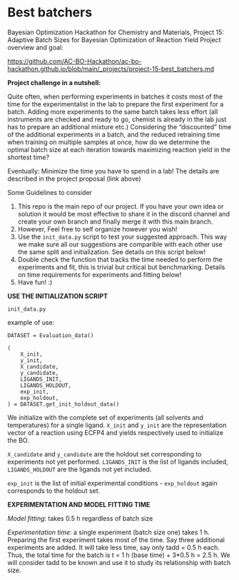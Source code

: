 # Best batchers
Bayesian Optimization Hackathon for Chemistry and Materials, Project 15: Adaptive Batch Sizes for Bayesian Optimization of Reaction Yield
Project overview and goal:

https://github.com/AC-BO-Hackathon/ac-bo-hackathon.github.io/blob/main/_projects/project-15-best_batchers.md



**Project challenge in a nutshell:**

Quite often, when performing experiments in batches it costs most of the time for the experimentalist in the lab to prepare the first experiment for a batch. Adding more experiments to the same batch takes less effort (all instruments are checked and ready to go, chemist is already in the lab just has to prepare an additional mixture etc.)
Considering the “discounted” time of the additional experiments in a batch, and the reduced retraining time when training on multiple samples at once, how do we determine the optimal batch size at each iteration towards maximizing reaction yield in the shortest time?

Eventually: Minimize the time you have to spend in a lab!
The details are described in the project proposal (link above)



Some Guidelines to consider

1) This repo is the main repo of our project. If you have your own idea or solution it would be most effective to share it in the discord channel and create your own branch and finally merge it with this main branch. 
2) However, Feel free to self organize however you wish!
3) Use the `init_data.py` script to test your suggested approach. This way we make sure all our suggestions are comparible with each other use the same split and initialization.
See details on this script below!
4) Double check the function that tracks the time needed to perform the experiments and fit, this is trivial but critical but benchmarking. Details on time requirements for experiments and fitting below!
5) Have fun! :)


**USE THE INITIALIZATION SCRIPT**

`init_data.py`

example of use:

```
DATASET = Evaluation_data()

(
    X_init,
    y_init,
    X_candidate,
    y_candidate, 
    LIGANDS_INIT,
    LIGANDS_HOLDOUT,
    exp_init,
    exp_holdout,
) = DATASET.get_init_holdout_data()
```

We initialize with the complete set of experiments (all solvents and temperatures) for a single ligand. `X_init` and `y_init` are the representation vector of a reaction using ECFP4 and yields respectively used to initialize the BO.

`X_candidate` and `y_candidate` are the holdout set corresponding to experiments not yet performed. `LIGANDS_INIT` is the list of ligands included, `LIGANDS_HOLDOUT` are the ligands not yet included.

`exp_init` is the list of initial experimental conditions - `exp_holdout` again corresponds to the holdout set.




**EXPERIMENTATION AND MODEL FITTING TIME**

*Model fitting*: takes 0.5 h regardless of batch size

*Experimentation time*: a single experiment (batch size one) takes 1 h. Preparing the first experiment takes most of the time. Say three additional experiments are added. It will take less time, say only tadd = 0.5 h each. Thus, the total time for the batch is t = 1 h (base time) + 3*0.5 h = 2.5 h. We will consider tadd to be known and use it to study its relationship with batch size.